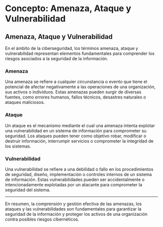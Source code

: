 # Concepto: Amenaza, Ataque y Vulnerabilidad


## Amenaza, Ataque y Vulnerabilidad

En el ámbito de la ciberseguridad, los términos amenaza, ataque y vulnerabilidad representan elementos fundamentales para comprender los riesgos asociados a la seguridad de la información.

### Amenaza

Una amenaza se refiere a cualquier circunstancia o evento que tiene el potencial de afectar negativamente a las operaciones de una organización, sus activos o individuos. Estas amenazas pueden surgir de diversas fuentes, como errores humanos, fallos técnicos, desastres naturales o ataques maliciosos.

### Ataque

Un ataque es el mecanismo mediante el cual una amenaza intenta explotar una vulnerabilidad en un sistema de información para comprometer su seguridad. Los ataques pueden tener como objetivo robar, modificar o destruir información, interrumpir servicios o comprometer la integridad de los sistemas.

### Vulnerabilidad

Una vulnerabilidad se refiere a una debilidad o fallo en los procedimientos de seguridad, diseño, implementación o controles internos de un sistema de información. Estas vulnerabilidades pueden ser accidentalmente o intencionadamente explotadas por un atacante para comprometer la seguridad del sistema.

---

En resumen, la comprensión y gestión efectiva de las amenazas, los ataques y las vulnerabilidades son fundamentales para garantizar la seguridad de la información y proteger los activos de una organización contra posibles riesgos cibernéticos.

